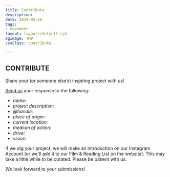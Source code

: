 ```yaml
---
title: Contribute
description:
date: 2019-05-16
tags:
- movement
layout: layouts/default.njk
bgImage: TM9
cssClass: contribute

---
```

## CONTRIBUTE

Share your (or someone else’s) inspiring project with us!

[Send us](mailto:connect@transmodernity.org) your response to the following:

* _name:_
* _project description:_
* _@handle:_
* _place of origin:_
* _current location:_
* _medium of action:_
* _drive:_
* _vision:_

If we dig your project, we will make an introduction on our Instagram Account (or we'll add it to our Film & Reading List on the website). This may take a little while to be curated. Please be patient with us.

We look forward to your submissions!

